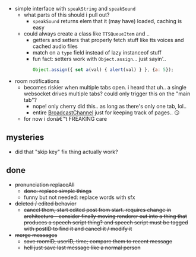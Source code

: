 - simple interface with `speakString` and `speakSound`
	- what parts of this should i pull out?
		- `speakSound` returns elem that it (may have) loaded, caching is easy
	- could always create a class like `TTSQueueItem` and ..
		- getters and setters that properly fetch stuff like tts voices and cached audio files
		- match on a `type` field instead of lazy instanceof stuff
		- fun fact: setters work with `Object.assign`... just sayin'..  
			```js
			Object.assign({ set a(val) { alert(val) } }, {a: 5});
			```
- room notifications
	- becomes riskier when multiple tabs open. i heard that uh.. a single websocket drives multiple tabs? could only trigger this on the "main tab"?
		- nope! only cherry did this.. as long as there's only one tab, lol..
		- entire [BroadcastChannel](https://developer.mozilla.org/en-US/docs/Web/API/BroadcastChannel) just for keeping track of pages.. 😏
	- for now i donâ€™t FREAKING care

mysteries
----
- did that "skip key" fix thing actually work?

done
----
- ~~pronunciation replaceAll~~
	- ~~done:   replace simple things~~
	- funny but not needed: replace words with sfx
- ~~deleted / edited behavior~~
	- ~~cancel them, start edited post from start. requires change in architecture - consider finally moving renderer out into a thing that produces a speech script thing? and speech script must be tagged with postID to find it and cancel it / modify it~~
- ~~merge messages~~
	- ~~save roomID, userID, time; compare them to recent message~~
	- ~~hell just save last message like a normal person~~
